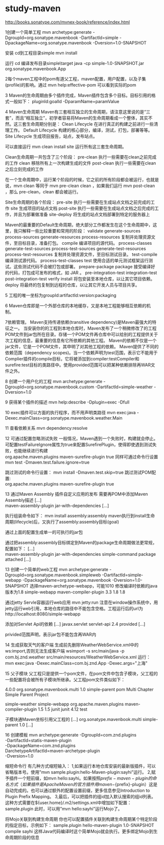 # study-maven
http://books.sonatype.com/mvnex-book/reference/index.html

1创建一个简单工程
mvn archetype:generate -DgroupId=org.sonatype.mavenbook -DartifactId=simple -DpackageName=org.sonatype.mavenbook -Dversion=1.0-SNAPSHOT

安装
cd到工程目录simple
mvn install

运行
cd 编译发布目录simple\target
java -cp simple-1.0-SNAPSHOT.jar org.sonatype.mavenbook.App

2每个maven工程中的pom有道父工程，maven配置，用户配置，以及子集(profile)的影响。通过
mvn help:effective-pom
可以看到实际的pom

3 Maven的生命周期由多个插件完成，Maven插件包含多个目标。目标引用的格式一般如下：
  pluginId:goalId -DparamName=paramValue

4 Maven生命周期
Maven有三套相互独立的生命周期，请注意这里说的是“三套”，而且“相互独立”，初学者容易将Maven的生命周期看成一个整体，其实不然。这三套生命周期分别是：
Clean Lifecycle 在进行真正的构建之前进行一些清理工作。
Default Lifecycle 构建的核心部分，编译，测试，打包，部署等等。
Site Lifecycle 生成项目报告，站点，发布站点。

可以直接运行 mvn clean install site 运行所有这三套生命周期。


Clean生命周期一共包含了三个阶段：
pre-clean  执行一些需要在clean之前完成的工作
clean  移除所有上一次构建生成的文件
post-clean  执行一些需要在clean之后立刻完成的工作

在一个生命周期中，运行某个阶段的时候，它之前的所有阶段都会被运行，也就是说，mvn clean 等同于 mvn pre-clean clean ，如果我们运行 mvn post-clean ，那么 pre-clean，clean 都会被运行。

Site生命周期的各个阶段：
pre-site     执行一些需要在生成站点文档之前完成的工作
site    生成项目的站点文档
post-site     执行一些需要在生成站点文档之后完成的工作，并且为部署做准备
site-deploy     将生成的站点文档部署到特定的服务器上

Maven的最重要的Default生命周期，绝大部分工作都发生在这个生命周期中，这里，我只解释一些比较重要和常用的阶段：
validate
generate-sources
process-sources
generate-resources
process-resources     复制并处理资源文件，至目标目录，准备打包。
compile     编译项目的源代码。
process-classes
generate-test-sources 
process-test-sources 
generate-test-resources
process-test-resources     复制并处理资源文件，至目标测试目录。
test-compile     编译测试源代码。
process-test-classes
test     使用合适的单元测试框架运行测试。这些测试代码不会被打包或部署。
prepare-package
package     接受编译好的代码，打包成可发布的格式，如 JAR 。
pre-integration-test
integration-test
post-integration-test
verify
install     将包安装至本地仓库，以让其它项目依赖。
deploy     将最终的包复制到远程的仓库，以让其它开发人员与项目共享。

5 工程的唯一坐标为groupId:artifactId:version:packaging

6 Maven仓库即是一个外部仓库的本地缓存，又是本地工程能够相互依赖的机制。

7依赖管理。
Maven支持传递依赖(transitive dependency)是Maven最强大的特征之一。
当安装你的的工程到本地仓库时，Maven发布了一个稍微修改了的工程POM文件到jar包所在目录。存储一个POM文件再仓库中可以给别的工程提供关于次工程的信息，最重要的信息有它所依赖的其他工程。
Maven的依赖不仅是一个jar文件，它是一个POM文件，其申明了对其他工程的依赖。
Maven提供了不同的依赖范围（dependency scopes)。当一个依赖声明为test范围，表示它不能用于Complier插件的compile目标，它将被添加到compiler:testCompiler和surefire:test目标的类路径中。使用provided范围可以把某种依赖排除再WAR文件之外。

8 创建一个用户化的工程
mvn archetype:generate -DgroupId=org.sonatype.mavenbook.custom -DartifactId=simple-weather -Dversion=1.0

9 获得某个插件的描述
mvn help:describe -Dplugin=exec -Dfull

10 exec插件可以方面的执行程序，而不用声明类路径
mvn exec:java -Dexec.mainClass=org.sonatype.mavenbook.weather.Main

11 查看依赖关系
mvn dependency:resolve

12 可通过配置忽略测试失败
一般情况，Maven遇到一个失败时，构建就会停止。可配置testFailureIgnore属性为true来配置SurefirePlugin，使得即使遇到测试失败，也能继续进行构建
<project>
  <build>  
     <plugins>
	    <plugin>
		   <groupId>org.apache.maven.plugins</groupId>
		   <artifactId>maven-surefire-plugin</artifactId>
		   <configuration>
		      <testFailureIgnore>true</testFailureIgnore>
		   </configuration>
		</plugin>
	 </plugins>
  </build>
</project>
同样可通过命令行设置
mvn test -Dmaven.test.failure.ignore=true

跳过测试的命令行设置：
mvn install -Dmaven.test.skip=true
跳过测试POM配置:
<project>
  <build>  
     <plugins>
	    <plugin>
		   <groupId>org.apache.maven.plugins</groupId>
		   <artifactId>maven-surefire-plugin</artifactId>
		   <configuration>
		      <skip>true</skip>
		   </configuration>
		</plugin>
	 </plugins>
  </build>
</project>

13 通过Maven Assembly 插件自定义应用的发布
需要再POM中添加Maven Assembly描述
<project>
  [...]
  <build>  
     <plugins>
	    <plugin>
		   <artifactId>maven-assembly-plugin</artifactId>
		   <configuration>
		     <descriptorRefs>
		      <descriptorRef>jar-with-dependencies</descriptorRef>
			 </descriptorRefs>
		   </configuration>
		</plugin>
	 </plugins>
  </build>
  [...]
</project>

执行组装命令如下：
mvn install assembly:assembly
maven执行到install生命周期(lifecycle)后，又执行了assembly:assembly目标(goal)

通过上面的配置生成单一的可执行的jar包

通过把assembly:assembly目标绑定到Maven的package生命周期做法更常规，配置如下：
<project>
  [...]
  <build>  
     <plugins>
	    <plugin>
		   <artifactId>maven-assembly-plugin</artifactId>
		   <configuration>
		     <descriptorRefs>
		      <descriptorRef>jar-with-dependencies</descriptorRef>
			 </descriptorRefs>
		   </configuration>
		   <executions>
		     <execution>
			   <id>simple-command</id>
			   <phase>package</phase>
			   <goals> 
			     <goal>attached</goal>
			   </goals>
			 </execution>
		   </executions>
		</plugin>
	 </plugins>
  </build>
  [...]
</project>

13 创建一个简单的web工程
mvn archetype:generate -DgroupId=org.sonatype.mavenbook.simpleweb -DartifactId=simple-webapp -DpackageName=org.sonatype.mavenbook -Dversion=1.0-SNAPSHOT
选择maven-archetype-webapp，可能1010
修改编译时依赖的java版本为1.8
  <build>
    <finalName>simple-webapp</finalName>
	<plugins>
	  <plugin>
	    <artifactId>maven-compiler-plugin</artifactId>
		<version>3.3</version>
		<configuration>
		  <soure>1.8<soure>
		  <target>1.8<target>
		</configuration>
	  </plugin>
	</plugins>
  </build>

通过jetty Servle容器运行web应用
mvn jetty:run
注意在window操作系统中，用jetty运行web引用，本地仓库的路径中不能包含空格。工程运行后的url为http://localhost:8080/simple-webapp

添加对Servlet Api的依赖
<project>
  [...]
  <dependencies>
	<dependency>
	  <groupId>javax.servlet</groupId>
	  <artifactId>servlet-api</artifactId>
	  <version>2.4</version>
	  <scope>provided</scope>
	</dependency>
  </dependencies>
  [...]
</project>

privided范围声明，表示jar包不能包含再WAR内

14 生成获取天气的客户端
生成前先删除WeatherWebService.xml中的ws:import,否则无法生成客户端
wsimport -s src/main/java -p com.bj.znd.weather src/main/resources/WeatherWebService.xml
运行：
mvn exec:java -Dexec.mainClass=com.bj.znd.App -Dexec.args="上海" 

15 父子模块
父工程只是提供一个pom文件，在pom文件中包含子模块，父工程的一些配置将会被所有子模块所继承。父工程pom文件类似如下：
<?xml version="1.0" encoding="UTF-8"?>
<project xmlns="http://maven.apache.org/POM/4.0.0" 
         xmlns:xsi="http://www.w3.org/2001/XMLSchema-instance"
         xsi:schemaLocation="http://maven.apache.org/POM/4.0.0 
                             http://maven.apache.org/maven-v4_0_0.xsd">
  <modelVersion>4.0.0</modelVersion>
  <groupId>org.sonatype.mavenbook.multi</groupId>
  <version>1.0</version>
  <artifactId>simple-parent</artifactId>
  <packaging>pom</packaging>
  <name>Multi Chapter Simple Parent Project</name>
 
  <modules>
    <module>simple-weather</module>
    <module>simple-webapp</module>
  </modules>

  <build>
    <pluginManagement>
    <plugins>
      <plugin>
        <groupId>org.apache.maven.plugins</groupId>
        <artifactId>maven-compiler-plugin</artifactId>
        <configuration>
          <source>1.5</source>
          <target>1.5</target>
        </configuration>
      </plugin>
    </plugins>
    </pluginManagement>
  </build>

  <dependencies>
    <dependency>
      <groupId>junit</groupId>
      <artifactId>junit</artifactId>
      <version>4.12</version>
      <scope>test</scope>
    </dependency>
  </dependencies>
</project>

子模块通Maven坐标引用父工程的
<project>
  [...]
  <parent>
    <groupId>org.sonatype.mavenbook.multi</groupId>
    <artifactId>simple-parent</artifactId>
    <version>1.0</version>
  </parent>
  [...]
</project>

16 创建模板
mvn archetype:generate -DgroupId=com.znd.plugins \
-DartifactId=statis-maven-plugin \
-DpackageName=com.znd.plugins \
DarchetypeArtifactId=maven-archetype-plugin \
-Dversion=1.0 

缩短命令行
有几种方式缩短输入：
1,如果运行本地仓库安装的最新版插件，可以省略版本号。使用”mvn sample.plugin:hello-Maven-plugin:sayhi”运行。
2,赋予插件一个短前缀，如mvn hello:sayhi。如果按照${prefix}-maven-plugin的命名方式（如果插件是Apache Maven的官方插件用maven-${prefix}-plugin）这是自动完成的。也可以通过额外的配置设置前缀，更多信息参见Introduction to Plugin Prefix Mapping。
3,最后，可以把插件的组id加入默认搜索的组id列表。这种方式需要在${user.home}/.m2/settings.xml中增加如下配置：
<pluginGroups>
  <pluginGroup>sample.plugin</pluginGroup>
</pluginGroups>
此时，可以用”mvn hello:sayhi”运行Mojo了。

将Mojo关联到构建生命周期
你也可以配置插件关联到构建生命周期某个特定阶段的指定目标，示例如下：
<build>
   <plugins>
     <plugin>
       <groupId>sample.plugin</groupId>
       <artifactId>hello-maven-plugin</artifactId>
       <version>1.0-SNAPSHOT</version>
       <executions>
         <execution>
           <phase>compile</phase>
           <goals>
             <goal>sayhi</goal>
           </goals>
         </execution>
       </executions>
     </plugin>
   </plugins>
 </build>
这样Java代码编译时这个简单Mojo就会执行。更多绑定Mojo到生命周期阶段的信息